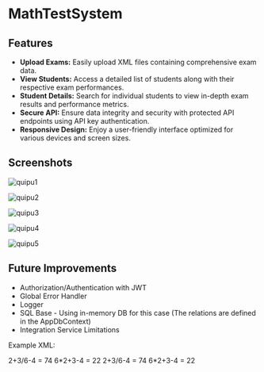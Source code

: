 # MathTestSystem

## Features

- **Upload Exams:** Easily upload XML files containing comprehensive exam data.
- **View Students:** Access a detailed list of students along with their respective exam performances.
- **Student Details:** Search for individual students to view in-depth exam results and performance metrics.
- **Secure API:** Ensure data integrity and security with protected API endpoints using API key authentication.
- **Responsive Design:** Enjoy a user-friendly interface optimized for various devices and screen sizes.

## Screenshots

![quipu1](https://github.com/user-attachments/assets/e30470c5-7d97-4170-a544-1e178a5a2a70)

![quipu2](https://github.com/user-attachments/assets/81be7592-fa17-4843-a1b5-4e865523a8f1)

![quipu3](https://github.com/user-attachments/assets/228e7cbf-09a9-4280-8c2b-ea098d19c60b)

![quipu4](https://github.com/user-attachments/assets/8a91375e-6cb9-4ec5-bfa2-3b30c9cd305f)

![quipu5](https://github.com/user-attachments/assets/5be46e51-5ce0-44bc-8224-979605db5f0b)

## Future Improvements

- Authorization/Authentication with JWT
- Global Error Handler
- Logger
- SQL Base - Using in-memory DB for this case (The relations are defined in the AppDbContext)
- Integration Service Limitations

Example XML:

<Teacher ID = "11111">    
    <Students> 
        <Student ID="12345">
            <Exam ID="1">
                <Task ID = "1"> 2+3/6-4 = 74 </Task>
                <Task ID = "2"> 6*2+3-4 = 22 </Task>
            </Exam>    
        </Student>    
        <Student ID="54321"> 
            <Exam ID="1">
                <Task ID = "1"> 2+3/6-4 = 74 </Task>  
                <Task ID = "2"> 6*2+3-4 = 22 </Task>    
            </Exam>
        </Student>
    </Students>
</Teacher>
